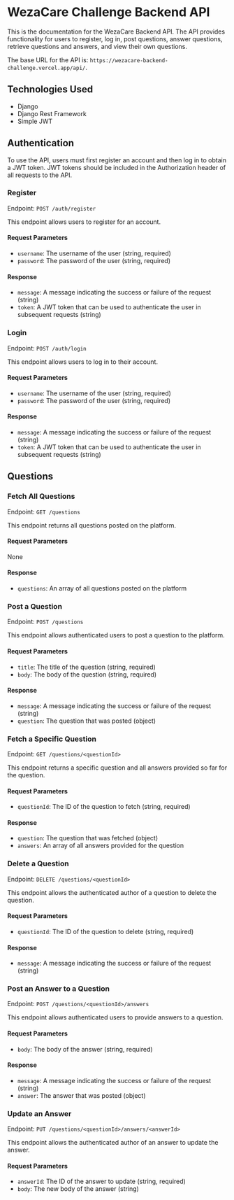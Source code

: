 # WezaCare Challenge Backend API

This is the documentation for the WezaCare Backend API. The API provides functionality for users to register, log in, post questions, answer questions, retrieve questions and answers, and view their own questions.

The base URL for the API is: `https://wezacare-backend-challenge.vercel.app/api/`.

## Technologies Used

- Django
- Django Rest Framework
- Simple JWT

## Authentication

To use the API, users must first register an account and then log in to obtain a JWT token. JWT tokens should be included in the Authorization header of all requests to the API.

### Register

Endpoint: `POST /auth/register`

This endpoint allows users to register for an account.

#### Request Parameters

- `username`: The username of the user (string, required)
- `password`: The password of the user (string, required)

#### Response

- `message`: A message indicating the success or failure of the request (string)
- `token`: A JWT token that can be used to authenticate the user in subsequent requests (string)

### Login

Endpoint: `POST /auth/login`

This endpoint allows users to log in to their account.

#### Request Parameters

- `username`: The username of the user (string, required)
- `password`: The password of the user (string, required)

#### Response

- `message`: A message indicating the success or failure of the request (string)
- `token`: A JWT token that can be used to authenticate the user in subsequent requests (string)

## Questions

### Fetch All Questions

Endpoint: `GET /questions`

This endpoint returns all questions posted on the platform.

#### Request Parameters

None

#### Response

- `questions`: An array of all questions posted on the platform

### Post a Question

Endpoint: `POST /questions`

This endpoint allows authenticated users to post a question to the platform.

#### Request Parameters

- `title`: The title of the question (string, required)
- `body`: The body of the question (string, required)

#### Response

- `message`: A message indicating the success or failure of the request (string)
- `question`: The question that was posted (object)

### Fetch a Specific Question

Endpoint: `GET /questions/<questionId>`

This endpoint returns a specific question and all answers provided so far for the question.

#### Request Parameters

- `questionId`: The ID of the question to fetch (string, required)

#### Response

- `question`: The question that was fetched (object)
- `answers`: An array of all answers provided for the question

### Delete a Question

Endpoint: `DELETE /questions/<questionId>`

This endpoint allows the authenticated author of a question to delete the question.

#### Request Parameters

- `questionId`: The ID of the question to delete (string, required)

#### Response

- `message`: A message indicating the success or failure of the request (string)

### Post an Answer to a Question

Endpoint: `POST /questions/<questionId>/answers`

This endpoint allows authenticated users to provide answers to a question.

#### Request Parameters

- `body`: The body of the answer (string, required)

#### Response

- `message`: A message indicating the success or failure of the request (string)
- `answer`: The answer that was posted (object)

### Update an Answer

Endpoint: `PUT /questions/<questionId>/answers/<answerId>`

This endpoint allows the authenticated author of an answer to update the answer.

#### Request Parameters

- `answerId`: The ID of the answer to update (string, required)
- `body`: The new body of the answer (string)
